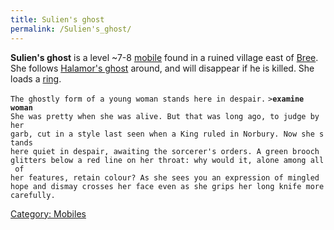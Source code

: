 ```yaml
---
title: Sulien's ghost
permalink: /Sulien's_ghost/
---
```


**Sulien's ghost** is a level ~7-8 [mobile](mobile "wikilink") found in
a ruined village east of [Bree](Bree "wikilink"). She follows [Halamor's
ghost](Halamor's_ghost "wikilink") around, and will disappear if he is
killed. She loads a [ring](ring "wikilink").

`The ghostly form of a young woman stands here in despair.`
`>`**`examine woman`**
`She was pretty when she was alive. But that was long ago, to judge by her`
`garb, cut in a style last seen when a King ruled in Norbury. Now she stands`
`here quiet in despair, awaiting the sorcerer's orders. A green brooch`
`glitters below a red line on her throat: why would it, alone among all of`
`her features, retain colour? As she sees you an expression of mingled`
`hope and dismay crosses her face even as she grips her long knife more`
`carefully.`

[Category: Mobiles](Category:_Mobiles "wikilink")